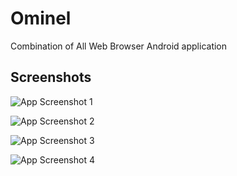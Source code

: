 
# Ominel

Combination of All Web Browser Android application




## Screenshots

![App Screenshot 1](https://res.cloudinary.com/dizwvnwu0/image/upload/c_pad,h_600,w_300/%21MEDIA%20NETWORK/Ominel/atsjbospuq2vbqgxaauc.jpg)

![App Screenshot 2](https://res.cloudinary.com/dizwvnwu0/image/upload/c_pad,h_600,w_300/!MEDIA%20NETWORK/Ominel/i9mw3f03t5nvibswkmvh.jpg)

![App Screenshot 3](https://res.cloudinary.com/dizwvnwu0/image/upload/c_pad,h_600,w_300/!MEDIA%20NETWORK/Ominel/bwbbbvrbyp1s48ssxcmj.jpg)

![App Screenshot 4](https://res.cloudinary.com/dizwvnwu0/image/upload/c_pad,h_600,w_300/!MEDIA%20NETWORK/Ominel/nkcqiec55iy43ndvkkgt.jpg)


